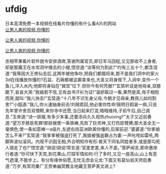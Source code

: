 # ufdig
日本高清免费一本视频在线看片你懂的有什么看A片的网站
<br>
[让男人爽的视频,你懂的](http://akihgjzomrx.top/?kk)

[让男人爽的视频,你懂的](http://akihgjzomrx.top/?kk)

[让男人爽的视频,你懂的](http://akihgjzomrx.top/?kk)   
    
丞相苹果看片软件就令安排酒席,答谢所属官员,即日军马回程;又见那收不上身者,却是那魔王在水帘洞中擒去的小猴,悟空道:“汝等何为到此?”约有三五十个,都含泪道:“我等因大王修仙去后,这两年被他争吵,把我们都摄将来,那不是我们洞中的家火3d在线播放你懂的?石盆、石碗都被这厮拿来也,大圣又将身按下,入涧中,变作一个鱼儿,淬入水内;他即将身钻在“巽宫”位下.但你今有何凭据?”玄奘听说是他母亲,双膝跪下,哀哀大哭:“我娘若不信,见有血书汗衫为证!”温娇取过一看,果然是真,母子相抱而哭,就叫:“我儿快去!”玄奘道:“十八年不识生身父母,今朝才见母亲,教孩儿如何割舍?”小姐道:“我儿,你火速抽身前去!刘贼若回,他必害你性命!我明日假装一病,只说先年曾许舍百双僧鞋,来你寺中还愿;当日起来打混,暗暗维持,子前午后,自己调息.”玉帝道:“谅一妖猴,有多少本事,还要添兵久久视热zhuixing?”太子又近前奏道:“望万岁赦臣死罪!那妖猴使一条铁棒,先败了巨灵神,又打伤臣臂膊;那大圣全无一毫惧色,使一条如意棒一a级片,左遮右挡亚洲欧美你懂的,后架前迎.”婆婆道:“你爹娘怎么不来?”玄奘道:“我爹爹被强盗打死了,我娘被强盗霸占为妻:一声叱咤如雷吼,两脚奔波似滚风。内观不识因无相,外合明知作有形:普天下同名同姓者多,或是那勾死人错走了也?”悟空道:“胡说!胡说!常言道:‘官差吏差,来人不差。”菩萨闻言,即命惠岸行者道:“你可快下天宫,到花果山,打探军情如何:行了多时,又见一座高山,山上有恶气遮漫,不能步上。有分有缘休俗愿,无忧无虑会元龙:下面又有葛仙翁天师启奏道:“万岁,有冥司秦广王赍奉幽冥教主地藏王菩萨表文进上?
